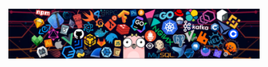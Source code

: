
![](https://github.com/shookM/shookM/blob/main/header_1.png)
<!-- **shookM/shookM** is a ✨ _special_ ✨ repository because its `README.md` (this file) appears on your GitHub profile. 

Here are some ideas to get my started:


- 🌱 I’m currently learning ts ...
<!--
- 🔭 I’m currently working on ...
- 👯 I’m looking to collaborate on ...
- 🤔 I’m looking for help with ...
- 💬 Ask me about ...
- 📫 How to reach me: ...
- 😄 Pronouns: ...
- ⚡ Fun fact: ...

<div align="center"> <img height="137px" src="https://github-readme-stats.vercel.app/api?username=shookM&hide_title=true&hide_border=true&show_icons=trueline_height=21&text_color=000&icon_color=000&bg_color=0,ea6161,ffc64d,fffc4d,52fa5a&theme=graywhite" /> </div>
-->
